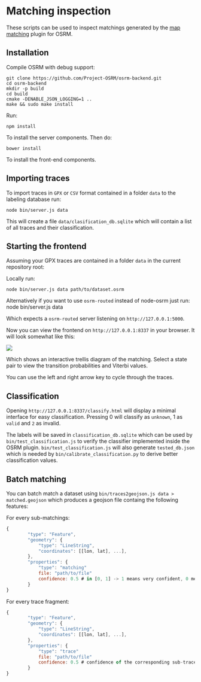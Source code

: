 # Matching inspection

These scripts can be used to inspect matchings generated by the [map matching](https://github.com/Project-OSRM/osrm-backend/tree/feature/matching) plugin for OSRM.

## Installation

Compile OSRM with debug support:

```
git clone https://github.com/Project-OSRM/osrm-backend.git
cd osrm-backend
mkdir -p build
cd build
cmake -DENABLE_JSON_LOGGING=1 .. 
make && sudo make install
```

Run:

    npm install

To install the server components. Then do:

    bower install

To install the front-end components.

## Importing traces

To import traces in ```GPX``` or ```CSV``` format contained in a folder ```data``` to the labeling database run:

	node bin/server.js data

This will create a file ```data/clasification_db.sqlite``` which will contain a list of all traces and their classification.

## Starting the frontend

Assuming your GPX traces are contained in a folder ```data``` in the current repository root:

Locally run:

	node bin/server.js data path/to/dataset.osrm

Alternatively if you want to use ```osrm-routed``` instead of node-osrm just run:
	node bin/server.js data

Which expects a ```osrm-routed``` server listening on ```http://127.0.0.1:5000```.

Now you can view the frontend on ```http://127.0.0.1:8337``` in your browser. It will look somewhat like this:

![](http://i.imgur.com/XvMjiVC.png)

Which shows an interactive trellis diagram of the matching. Select a state pair to view the transition probabilities
and Viterbi values.

You can use the left and right arrow key to cycle through the traces.

## Classification

Opening ```http://127.0.0.1:8337/classify.html``` will display a minimal interface for easy classification.
Pressing 0 will classify as ```unknown```, 1 as ```valid``` and ```2``` as invalid.

The labels will be saved in ```classification_db.sqlite``` which can be used by ```bin/test_classification.js``` to verify the classifier
implemented inside the OSRM plugin.
```bin/test_classification.js``` will also generate ```tested_db.json``` which is needed by ```bin/calibrate_classification.py``` to derive better classification values.

## Batch matching

You can batch match a dataset using ```bin/traces2geojson.js data > matched.geojson``` which produces a geojson file containg the following features:

For every sub-matchings:
```js
{
        "type": "Feature",
        "geometry": {
            "type": "LineString",
            "coordinates": [[lon, lat], ...],
        },
        "properties": {
            "type": "matching"
            file: "path/to/file"
            confidence: 0.5 # in [0, 1] -> 1 means very confident, 0 means no confidence
        }
}
```

For every trace fragment:
```js
{
        "type": "Feature",
        "geometry": {
            "type": "LineString",
            "coordinates": [[lon, lat], ...],
        },
        "properties": {
            "type": "trace"
            file: "path/to/file"
            confidence: 0.5 # confidence of the corresponding sub-trace
        }
}
```
